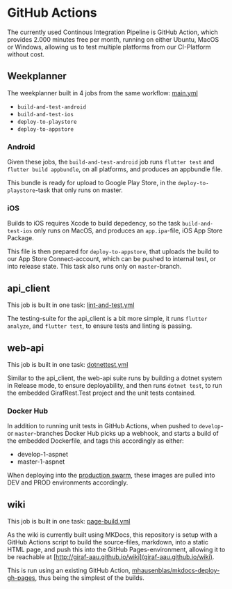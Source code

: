 # GitHub Actions
The currently used Continous Integration Pipeline is GitHub Action, which provides 2.000 minutes free per month, running on either Ubuntu, MacOS or Windows, allowing us to test multiple platforms from our CI-Platform without cost.

## Weekplanner
The weekplanner built in 4 jobs from the same workflow: [main.yml](https://github.com/aau-giraf/weekplanner/blob/develop/.github/workflows/main.yml)

 - `build-and-test-android`
 - `build-and-test-ios`
 - `deploy-to-playstore`
 - `deploy-to-appstore`

### Android
Given these jobs, the `build-and-test-android` job runs `flutter test` and `flutter build appbundle`, on all platforms, and produces an appbundle file.

This bundle is ready for upload to Google Play Store, in the `deploy-to-playstore`-task that only runs on master.

### iOS
Builds to iOS requires Xcode to build depedency, so the task `build-and-test-ios` only runs on MacOS, and produces an `app.ipa`-file, iOS App Store Package.

This file is then prepared for `deploy-to-appstore`, that uploads the build to our App Store Connect-account, which can be pushed to internal test, or into release state.
This task also runs only on `master`-branch.

## api_client
This job is built in one task: [lint-and-test.yml](https://github.com/aau-giraf/api_client/blob/develop/.github/workflows/lint-and-test.yml)

The testing-suite for the api_client is a bit more simple, it runs `flutter analyze`, and `flutter test`, to ensure tests and linting is passing.

## web-api
This job is built in one task: [dotnettest.yml](https://github.com/aau-giraf/web-api/blob/develop/.github/workflows/dotnettest.yml)

Similar to the api_client, the web-api suite runs by building a dotnet system in Release mode, to ensure deployability, and then runs `dotnet test`, to run the embedded GirafRest.Test project and the unit tests contained.

### Docker Hub
In addition to running unit tests in GitHub Actions, when pushed to `develop`- or `master`-branches Docker Hub picks up a webhook, and starts a build of the embedded Dockerfile, and tags this accordingly as either:

 - develop-1-aspnet
 - master-1-aspnet

When deploying into the [production swarm](../../server_administration/PractiaclDocker), these images are pulled into DEV and PROD environments accordingly.

## wiki
This job is built in one task: [page-build.yml](https://github.com/aau-giraf/wiki/blob/master/.github/workflows/page-build.yml)

As the wiki is currently built using MKDocs, this repository is setup with a GitHub Actions script to build the source-files, markdown, into a static HTML page, and push this into the GitHub Pages-environment, allowing it to be reachable at [http://giraf-aau.github.io/wiki](giraf-aau.github.io/wiki).

This is run using an existing GitHub Action, [mhausenblas/mkdocs-deploy-gh-pages](https://github.com/mhausenblas/mkdocs-deploy-gh-pages), thus being the simplest of the builds.
